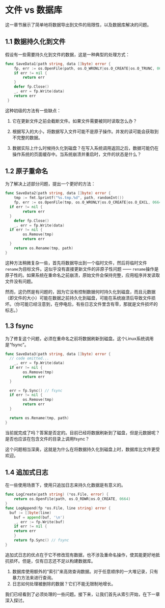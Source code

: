 # 文件 vs 数据库

这一章节展示了简单地将数据导出到文件的局限性，以及数据库解决的问题。

## 1.1 数据持久化到文件 

假设有一些需要持久化到文件的数据，这是一种典型的处理方式：

```go
func SaveData1(path string, data []byte) error {
	fp, err := os.OpenFile(path, os.O_WRONLY|os.O_CREATE|os.O_TRUNC, 0664) 
	if err != nil {
		return err 
	}
	defer fp.Close()
	_, err = fp.Write(data)
	return err
 }
```

这种初级的方法有一些缺点：

1. 它在更新文件之前会截断文件。如果文件需要被同时读取怎么办？ 

2. 根据写入的大小，将数据写入文件可能不是原子操作。并发的读可能会获取到不完整的数据。 

3. 数据实际上什么时候持久化到磁盘？在写入系统调用返回之后，数据可能仍在操作系统的页面缓存中。当系统崩溃并重启时，文件的状态是什么？

## 1.2 原子重命名

为了解决上述部分问题，提出一个更好的方法：

```go
func SaveData2(path string, data []byte) error {
	tmp := fmt.Sprintf("%s.tmp.%d", path, randomInt())
	fp, err := os.OpenFile(tmp, os.O_WRONLY|os.O_CREATE|os.O_EXCL, 0664) 
  if err != nil {
		return err 
  }
	defer fp.Close()
	_, err = fp.Write(data) 
  if err != nil {
		os.Remove(tmp)
		return err
  }
	return os.Rename(tmp, path) 
}
```

这种方法稍微复杂一些，首先将数据导出到一个临时文件，然后将临时文件`rename`为目标文件。这似乎没有直接更新文件的非原子性问题 —— `rename`操作是原子性的。如果系统在重命名之前崩溃，原始文件会保持完整，应用程序并发读取文件没有问题。

然而，这仍然是有问题的，因为它没有控制数据何时持久化到磁盘，而且元数据（即文件的大小）可能在数据之前持久化到磁盘，可能在系统崩溃后导致文件损坏。（你可能已经注意到，在停电后，有些日志文件里含有零，那就是文件损坏的标志。）

## 1.3 fsync

为了修复这个问题，必须在重命名之前将数据刷新到磁盘。这个Linux系统调用是“fsync”。

```go
func SaveData3(path string, data []byte) error { 
  // code omitted...
	_, err = fp.Write(data)
  if err != nil {
		os.Remove(tmp)
		return err 
  }
	
  err = fp.Sync() // fsync 
  if err != nil {
		os.Remove(tmp)
		return err 
  }
	
  return os.Rename(tmp, path) 
}
```

当前就完成了吗？答案是否定的。目前已经将数据刷新到了磁盘，但是元数据呢？是否也应该在包含文件的目录上调用fsync？ 

这个问题相当深奥，这就是为什么在将数据持久化到磁盘上时，数据库比文件更受欢迎。

## 1.4 追加式日志

在一些使用场景下，使用只追加日志来持久化数据是有意义的。

```go
func LogCreate(path string) (*os.File, error) {
	return os.OpenFile(path, os.O_RDWR|os.O_CREATE, 0664)
}
func LogAppend(fp *os.File, line string) error { 
  buf := []byte(line)
	buf = append(buf, '\n')
	_, err := fp.Write(buf)
	if err != nil { 
    return err
	}
	return fp.Sync() // fsync
}
```

追加式日志的优点在于它不修改现有数据，也不涉及重命名操作，使其能更好地抵抗损坏。但是，仅有日志还不足以构建数据库。

1. 数据库使用额外的“索引”来高效查询数据。对于任意顺序的一大堆记录，只有暴力方法来进行查询。
2. 日志如何处理被删除的数据？它们不能无限制地增长。

我们已经看到了必须处理的一些问题。接下来，让我们首先从索引开始，在下一章深入探讨。